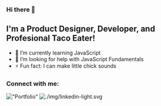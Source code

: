 ### Hi there 👋

## I'm a Product Designer, Developer, and Profesional Taco Eater!

- 🌱 I’m currently learning JavaScript
- 🤔 I’m looking for help with JavaScript Fundamentals
- ⚡ Fun fact: I can make little chick sounds

### Connect with me:

!["Portfolio"][website]
![./img/linkedin-light.svg][linkedin]

<br />
<br />

[website]: https://fernando-batista.webflow.io
[linkedin]: https://www.linkedin.com/in/fernjbatista/
